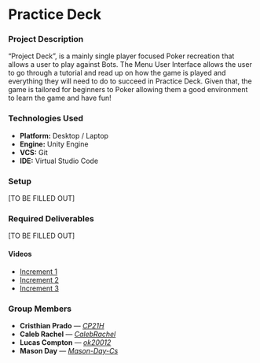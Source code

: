 # Practice Deck

### Project Description
“Project Deck”, is a mainly single player focused Poker recreation that allows a user to play against Bots. The Menu User Interface allows the user to go through a tutorial and read up on how the game is played and everything they will need to do to succeed in Practice Deck. Given that, the game is tailored for beginners to Poker allowing them a good environment to learn the game and have fun!

### Technologies Used
- **Platform:** Desktop / Laptop
- **Engine:** Unity Engine
- **VCS:** Git
- **IDE:** Virtual Studio Code


### Setup
[TO BE FILLED OUT]

### Required Deliverables
[TO BE FILLED OUT]

#### Videos
- [Increment 1](https://github.com/CP21H/cen4090L-group4/tree/main/Increments/Increment%201)
- [Increment 2](https://github.com/CP21H/cen4090L-group4/tree/main/Increments/Increment%202)
- [Increment 3](https://github.com/CP21H/cen4090L-group4/tree/main/Increments/Increment%203)

### Group Members
- **Cristhian Prado** — [_CP21H_](https://github.com/CP21H)
- **Caleb Rachel** — [_CalebRachel_](https://github.com/CalebRachel)
- **Lucas Compton** — [_ok20012_](https://github.com/ok20012)
- **Mason Day** — [_Mason-Day-Cs_](https://github.com/Mason-Day-Cs)
